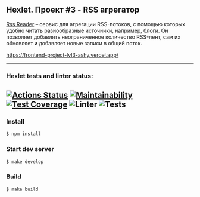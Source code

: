 Hexlet. Проект #3 - RSS агрегатор
---
[Rss Reader](https://frontend-project-lvl3-ashy.vercel.app/) – сервис для агрегации RSS-потоков, с помощью которых удобно читать разнообразные источники, например, блоги. Он позволяет добавлять неограниченное количество RSS-лент, сам их обновляет и добавляет новые записи в общий поток.

 https://frontend-project-lvl3-ashy.vercel.app/

---
### Hexlet tests and linter status:
[![Actions Status](https://github.com/Ivankalachikov/frontend-project-lvl3/workflows/hexlet-check/badge.svg)](https://github.com/Ivankalachikov/frontend-project-lvl3/actions)
[![Maintainability](https://api.codeclimate.com/v1/badges/167a37cc2faca2efe994/maintainability)](https://codeclimate.com/github/Ivankalachikov/frontend-project-lvl3/maintainability)
[![Test Coverage](https://api.codeclimate.com/v1/badges/167a37cc2faca2efe994/test_coverage)](https://codeclimate.com/github/Ivankalachikov/frontend-project-lvl3/test_coverage)
![Linter](https://github.com/Ivankalachikov/frontend-project-lvl3/workflows/Linter/badge.svg)
![Tests](https://github.com/Ivankalachikov/frontend-project-lvl3/workflows/Tests/badge.svg)
---

### Install
```sh
$ npm install
```
### Start dev server
```sh
$ make develop
```

### Build
```sh
$ make build
```
